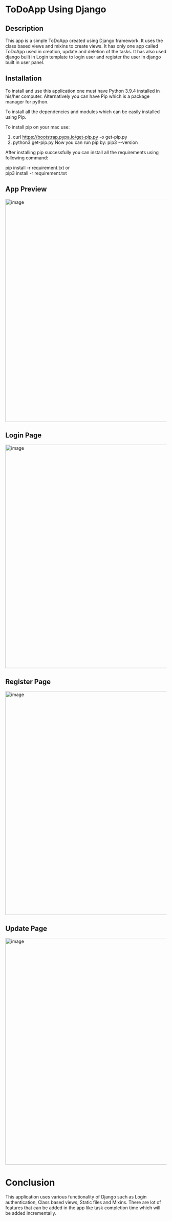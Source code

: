 # ToDoApp Using Django

## Description

This app is a simple ToDoApp created using Django framework. It uses the class based views and mixins to create views. It has only one app called ToDoApp used in creation, update and deletion of the tasks. 
It has also used django built in Login template to login user and register the user in django built in user panel.

## Installation

To install and use this application one must have Python 3.9.4 installed in his/her computer. Alternatively you can have Pip which is a package manager for python.

To install all the dependencies and modules which can be easily installed using Pip. 

To install pip on your mac use:
1. curl https://bootstrap.pypa.io/get-pip.py -o get-pip.py
2. python3 get-pip.py
Now you can run pip by: pip3 --version

After installing pip successfully you can install all the requirements using following command:

pip install -r requirement.txt
            or   
pip3 install -r requirement.txt


## App Preview
<img width="697" alt="image" src="https://user-images.githubusercontent.com/20503506/132272631-c18e72ac-6bb9-480d-9e31-85d422d48b1e.png">

## Login Page

<img width="698" alt="image" src="https://user-images.githubusercontent.com/20503506/132272682-3fd86164-6d55-4276-a31c-c894e9afdc43.png">

## Register Page

<img width="699" alt="image" src="https://user-images.githubusercontent.com/20503506/132272712-a664a43a-68f1-48a9-bf27-e8894dab0096.png">

## Update Page

<img width="708" alt="image" src="https://user-images.githubusercontent.com/20503506/132272760-55b2315a-6c49-4412-ad88-4c4646c549bf.png">

# Conclusion

This application uses various functionality of Django such as Login authentication, Class based views, Static files and Mixins. There are lot of features that can be added in the app like task completion time which will be added incrementally.



